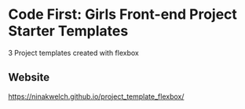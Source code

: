 # Code First: Girls Front-end Project Starter Templates

3 Project templates created with flexbox

## Website

https://ninakwelch.github.io/project_template_flexbox/


